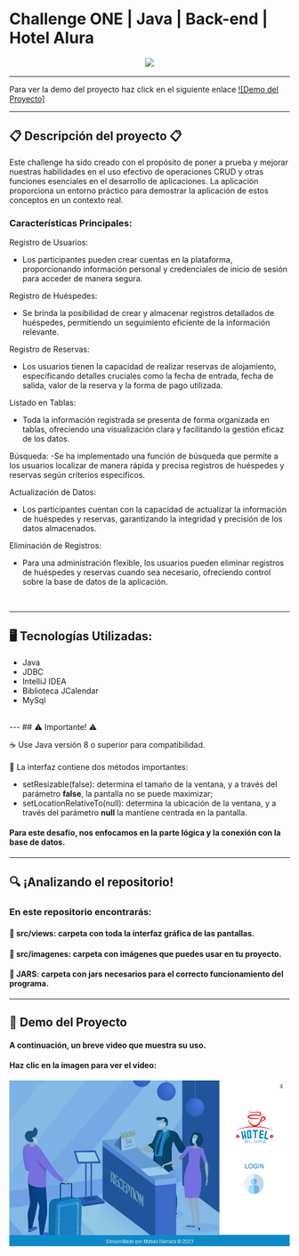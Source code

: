 # Challenge ONE | Java | Back-end | Hotel Alura
<p align="center" >
     <img width="300" heigth="300" src="https://user-images.githubusercontent.com/91544872/189419040-c093db78-c970-4960-8aca-ffcc11f7ffaf.png">
</p>

---

Para ver la demo del proyecto haz click en el siguiente enlace
[![Demo del Proyecto]](index.html)

---

## 📋 Descripción del proyecto 📋

Este challenge ha sido creado con el propósito de poner a prueba y mejorar nuestras habilidades en el uso efectivo de operaciones CRUD y otras funciones esenciales en el desarrollo de aplicaciones. La aplicación proporciona un entorno práctico para demostrar la aplicación de estos conceptos en un contexto real.

### Características Principales:

Registro de Usuarios:
- Los participantes pueden crear cuentas en la plataforma, proporcionando información personal y credenciales de inicio de sesión para acceder de manera segura.

Registro de Huéspedes:
- Se brinda la posibilidad de crear y almacenar registros detallados de huéspedes, permitiendo un seguimiento eficiente de la información relevante.

Registro de Reservas:
- Los usuarios tienen la capacidad de realizar reservas de alojamiento, especificando detalles cruciales como la fecha de entrada, fecha de salida, valor de la reserva y la forma de pago utilizada.

Listado en Tablas:
- Toda la información registrada se presenta de forma organizada en tablas, ofreciendo una visualización clara y facilitando la gestión eficaz de los datos.

Búsqueda:
 -Se ha implementado una función de búsqueda que permite a los usuarios localizar de manera rápida y precisa registros de huéspedes y reservas según criterios específicos.

Actualización de Datos:
- Los participantes cuentan con la capacidad de actualizar la información de huéspedes y reservas, garantizando la integridad y precisión de los datos almacenados.

Eliminación de Registros:
- Para una administración flexible, los usuarios pueden eliminar registros de huéspedes y reservas cuando sea necesario, ofreciendo control sobre la base de datos de la aplicación.

<br>

---

## 🖥️ Tecnologías Utilizadas:

- Java
- JDBC
- IntelliJ IDEA
- Biblioteca JCalendar
- MySql
</br>
---
## ⚠️ Importante! ⚠️

☕ Use Java versión 8 o superior para compatibilidad. </br></br>
🎨 La interfaz contiene dos métodos importantes:
- setResizable(false): determina el tamaño de la ventana, y a través del parámetro <strong>false</strong>, la pantalla no se puede maximizar;
- setLocationRelativeTo(null): determina la ubicación de la ventana, y a través del parámetro <strong>null</strong> la mantiene centrada en la pantalla.

#### Para este desafío, nos enfocamos en la parte lógica y la conexión con la base de datos.
---

## 🔍 ¡Analizando el repositorio!

### En este repositorio encontrarás:
#### 🔹 src/views: carpeta con toda la interfaz gráfica de las pantallas.
#### 🔹 src/imagenes: carpeta con imágenes que puedes usar en tu proyecto.
#### 🔹 JARS: carpeta con jars necesarios para el correcto funcionamiento del programa.

---

## 🚧 Demo del Proyecto

#### A continuación, un breve video que muestra su uso.
#### Haz clic en la imagen para ver el video:


[![Demo del Proyecto](video/portada.png)](index.html)

